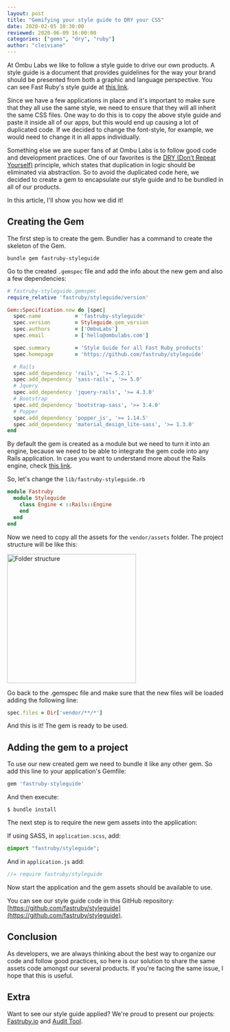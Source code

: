 ```yaml
---
layout: post
title: "Gemifying your style guide to DRY your CSS"
date: 2020-02-05 10:30:00
reviewed: 2020-06-09 16:00:00
categories: ["gems", "dry", "ruby"]
author: "cleiviane"
---
```


At Ombu Labs we like to follow a style guide to drive our own products. A style guide is a document that provides guidelines for the way your brand should be presented from both a graphic and language perspective. You can see Fast Ruby's style guide at [this link](https://fastruby.github.io/styleguide).

Since we have a few applications in place and it's important to make sure that they all use the same style, we need to ensure that they will all inherit the same CSS files. One way to do this is to copy the above style guide and paste it inside all of our apps, but this would end up causing a lot of duplicated code. If we decided to change the font-style, for example, we would need to change it in all apps individually.

Something else we are super fans of at Ombu Labs is to follow good code and development practices. One of our favorites is the [DRY (Don’t Repeat Yourself)](https://wiki.c2.com/?DontRepeatYourself) principle, which states that duplication in logic should be eliminated via abstraction. So to avoid the duplicated code here, we decided to create a gem to encapsulate our style guide and to be bundled in all of our products.

In this article, I'll show you how we did it!

<!--more-->

## Creating the Gem

The first step is to create the gem. Bundler has a command to create the skeleton of the Gem.

`bundle gem fastruby-styleguide`

Go to the created `.gemspec` file and add the info about the new gem and also a few dependencies:

```ruby
# fastruby-styleguide.gemspec
require_relative 'fastruby/styleguide/version'

Gem::Specification.new do |spec|
  spec.name           = 'fastruby-styleguide'
  spec.version        = Styleguide.gem_version
  spec.authors        = ['OmbuLabs']
  spec.email          = ['hello@ombulabs.com']

  spec.summary        = 'Style Guide for all Fast Ruby products'
  spec.homepage       = 'https://github.com/fastruby/styleguide'

  # Rails
  spec.add_dependency 'rails', '>= 5.2.1'
  spec.add_dependency 'sass-rails', '>= 5.0'
  # Jquery
  spec.add_dependency 'jquery-rails', '>= 4.3.0'
  # Bootstrap
  spec.add_dependency 'bootstrap-sass', '>= 3.4.0'
  # Popper
  spec.add_dependency 'popper_js', '>= 1.14.5'
  spec.add_dependency 'material_design_lite-sass', '>= 1.3.0'
end
```

By default the gem is created as a module but we need to turn it into an engine, because we need to be able to integrate the gem code into any Rails application. In case you want to understand more about the Rails engine, check [this link](https://guides.rubyonrails.org/engines.html).

So, let's change the `lib/fastruby-styleguide.rb`

```ruby
module Fastruby
  module Styleguide
    class Engine < ::Rails::Engine
    end
  end
end
```

Now we need to copy all the assets for the `vendor/assets` folder. The project structure will be like this:

<img src="/blog/assets/images/gemifying-your-styleguide-img-01.png" alt="Folder structure" style="width: 300px; margin: 0;">

Go back to the .gemspec file and make sure that the new files will be loaded adding the following line:

```ruby
spec.files = Dir['vendor/**/*']
```

And this is it! The gem is ready to be used.

## Adding the gem to a project

To use our new created gem we need to bundle it like any other gem. So add this line to your application's Gemfile:

```ruby
gem 'fastruby-styleguide'
```

And then execute:

`$ bundle install`

The next step is to require the new gem assets into the application:

If using SASS, in `application.scss`, add:

```sass
@import "fastruby/styleguide";
```

And in `application.js` add:

```javascript
//= require fastruby/styleguide
```

Now start the application and the gem assets should be available to use.

You can see our style guide code in this GitHub repository: [https://github.com/fastruby/styleguide](https://github.com/fastruby/styleguide).

## Conclusion

As developers, we are always thinking about the best way to organize our code and follow good practices, so here is our solution to share the same assets code amongst our several products. If you're facing the same issue, I hope that this is useful.

## Extra

Want to see our style guide applied? We're proud to present our projects: [Fastruby.io](https://www.fastruby.io) and [Audit Tool](https://audit.fastruby.io).
